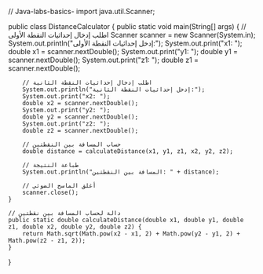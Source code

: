 // Java-labs-basics-
import java.util.Scanner;

public class DistanceCalculator {
    public static void main(String[] args) {
        // اطلب إدخال إحداثيات النقطة الأولى
        Scanner scanner = new Scanner(System.in);
        System.out.println("إدخل إحداثيات النقطة الأولى:");
        System.out.print("x1: ");
        double x1 = scanner.nextDouble();
        System.out.print("y1: ");
        double y1 = scanner.nextDouble();
        System.out.print("z1: ");
        double z1 = scanner.nextDouble();

        // اطلب إدخال إحداثيات النقطة الثانية
        System.out.println("إدخل إحداثيات النقطة الثانية:");
        System.out.print("x2: ");
        double x2 = scanner.nextDouble();
        System.out.print("y2: ");
        double y2 = scanner.nextDouble();
        System.out.print("z2: ");
        double z2 = scanner.nextDouble();

        // حساب المسافة بين النقطتين
        double distance = calculateDistance(x1, y1, z1, x2, y2, z2);

        // طباعة النتيجة
        System.out.println("المسافة بين النقطتين: " + distance);

        // أغلق الماسح الضوئي
        scanner.close();
    }

    // دالة لحساب المسافة بين نقطتين
    public static double calculateDistance(double x1, double y1, double z1, double x2, double y2, double z2) {
        return Math.sqrt(Math.pow(x2 - x1, 2) + Math.pow(y2 - y1, 2) + Math.pow(z2 - z1, 2));
    }
}
